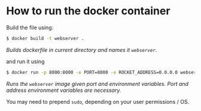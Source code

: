 
# How to run the docker container
Build the file using:
```bash
$ docker build -t webserver .
```
_Builds dockerfile in current directory and names it `webserver`._

and run it using
```bash
$ docker run -p 8000:8000 -e PORT=8000 -e ROCKET_ADDRESS=0.0.0.0 webserver
```
_Runs the `webserver` image given port and environment variables. Port and address environment variables are necessary._

You may need to prepend `sudo`, depending on your user permissions / OS.